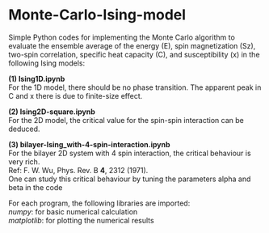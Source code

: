 # Monte-Carlo-Ising-model

Simple Python codes for implementing the Monte Carlo algorithm to evaluate the ensemble average of the energy (E), spin magnetization (Sz), two-spin correlation, specific heat capacity (C), and susceptibility (x) in the following Ising models:

**(1) Ising1D.ipynb** <br>
  For the 1D model, there should be no phase transition. The apparent peak in C and x there is due to finite-size effect.
 
**(2) Ising2D-square.ipynb** <br>
  For the 2D model, the critical value for the spin-spin interaction can be deduced.

**(3) bilayer-Ising_with-4-spin-interaction.ipynb** <br>
  For the bilayer 2D system with 4 spin interaction, the critical behaviour is very rich. <br>
  Ref: F. W. Wu, Phys. Rev. B **4**, 2312 (1971). <br>
  One can study this critical behaviour by tuning the parameters alpha and beta in the code

For each program, the following libraries are imported: <br>
_numpy_: for basic numerical calculation   
_matplotlib_: for plotting the numerical results
